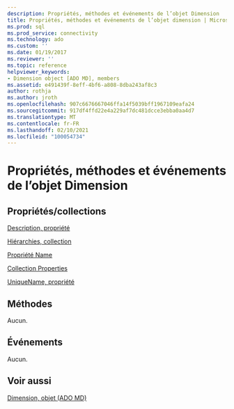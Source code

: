 ```yaml
---
description: Propriétés, méthodes et événements de l’objet Dimension
title: Propriétés, méthodes et événements de l’objet dimension | Microsoft Docs
ms.prod: sql
ms.prod_service: connectivity
ms.technology: ado
ms.custom: ''
ms.date: 01/19/2017
ms.reviewer: ''
ms.topic: reference
helpviewer_keywords:
- Dimension object [ADO MD], members
ms.assetid: e491439f-8eff-4bf6-a808-8dba243af8c3
author: rothja
ms.author: jroth
ms.openlocfilehash: 907c6676667046ffa14f5039bff1967109eafa24
ms.sourcegitcommit: 917df4ffd22e4a229af7dc481dcce3ebba0aa4d7
ms.translationtype: MT
ms.contentlocale: fr-FR
ms.lasthandoff: 02/10/2021
ms.locfileid: "100054734"
---
```

# <a name="dimension-object-properties-methods-and-events"></a>Propriétés, méthodes et événements de l’objet Dimension
## <a name="propertiescollections"></a>Propriétés/collections  
 [Description, propriété](./description-property-ado-md.md)  
  
 [Hiérarchies, collection](./hierarchies-collection-ado-md.md)  
  
 [Propriété Name](./name-property-ado-md.md)  
  
 [Collection Properties](../ado-api/properties-collection-ado.md)  
  
 [UniqueName, propriété](./uniquename-property-ado-md.md)  
  
## <a name="methods"></a>Méthodes  
 Aucun.  
  
## <a name="events"></a>Événements  
 Aucun.  
  
## <a name="see-also"></a>Voir aussi  
 [Dimension, objet (ADO MD)](./dimension-object-ado-md.md)